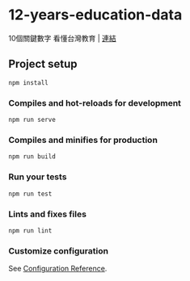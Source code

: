 # 12-years-education-data

10個關鍵數字 看懂台灣教育 | [連結](https://udn.com/newmedia/2020/12-years-education/data/)

## Project setup
```
npm install
```

### Compiles and hot-reloads for development
```
npm run serve
```

### Compiles and minifies for production
```
npm run build
```

### Run your tests
```
npm run test
```

### Lints and fixes files
```
npm run lint
```

### Customize configuration
See [Configuration Reference](https://cli.vuejs.org/config/).
